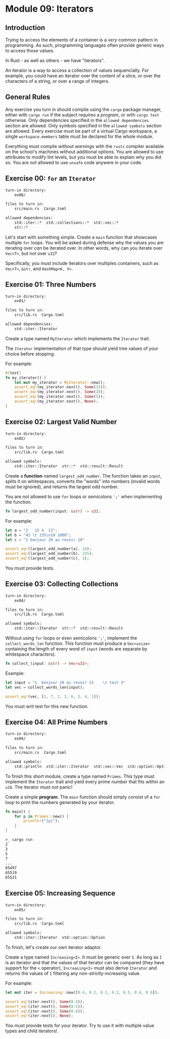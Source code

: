 # Module 09: Iterators

## Introduction

Trying to access the elements of a container is a *very* common pattern in programming. As such,
programming languages often provide generic ways to access those values.

In Rust - as well as others - we have "iterators".

An iterator is a way to access a collection of values sequencially. For example, you could have an
iterator over the content of a slice, or over the characters of a string, or over a range of
integers.

## General Rules

Any exercise you turn in should compile using the `cargo` package manager, either with `cargo run`
if the subject requires a *program*, or with `cargo test` otherwise. Only dependencies specified
in the `allowed dependencies` section are allowed. Only symbols specified in the `allowed symbols`
section are allowed. Every exercise must be part of a virtual Cargo workspace, a single
`workspace.members` table must be declared for the whole module.

Everything must compile *without warnings* with the `rustc` compiler available on the school's
machines without additional options. You are allowed to use attributes to modify lint levels, but
you must be able to explain why you did so. You are *not* allowed to use `unsafe` code anywere in
your code.

## Exercise 00: `for` an `Iterator`

```txt
turn-in directory:
    ex00/

files to turn in:
    src/main.rs  Cargo.toml

allowed dependencies:
    std::iter::*  std::collections::*  std::vec::*
    str::*
```

Let's start with something simple. Create a `main` function that showcases multiple `for` loops.
You will be asked during defense why the values you are iterating over *can* be iterated over. In
other words, why can you iterate over `Vec<T>`, but not over `u32`?

Specifically, you must include iterators over multiples containers, such as `Vec<T>`, `&str`, and
`HashMap<K, V>`.

## Exercise 01: Three Numbers

```txt
turn-in directory:
    ex01/

files to turn in:
    src/lib.rs  Cargo.toml

allowed dependencies:
    std::iter::Iterator
```

Create a type named `MyIterator` which implements the `Iterator` trait.

The `Iterator` implementation of that type should yield tree values of your choice before
stopping.

For example:

```rust
#[test]
fn my_iterator() {
    let mut my_iterator = MyIterator::new();
    assert_eq!(my_iterator.next(), Some(15));
    assert_eq!(my_iterator.next(), Some(2));
    assert_eq!(my_iterator.next(), Some(5));
    assert_eq!(my_iterator.next(), None);
}
```

## Exercise 02: Largest Valid Number

```txt
turn-in directory:
    ex02/

files to turn in:
    src/lib.rs  Cargo.toml

allowed symbols:
    std::iter::Iterator  str::*  std::result::Result
```

Create a **function** named `largest_odd_number`. The function takes an `input`, splits it on
whitespaces, converts the "words" into numbers (invalid words must be ignored), and returns the
largest odd number.

You are *not* allowed to use `for` loops or semicolons `';'` when implementing the function.

```rust
fn largest_odd_number(input: &str) -> u32;
```

For example:

```rust
let a = "2   15 4  13";
let b = "42 \t 235\n10 1000";
let c = "1 bonjour 20 au revoir 10"

assert_eq!(largest_odd_number(a), 14);
assert_eq!(largest_odd_number(b), 235);
assert_eq!(largest_odd_number(c), 1);
```

You must provide tests.

## Exercise 03: Collecting Collections

```txt
turn-in directory:
    ex04/

files to turn in:
    src/lib.rs  Cargo.toml

allowed symbols:
    std::iter::Iterator  str::*  std::result::Result
```

Without using `for` loops or even semicolons `';'`, implement the `collect_words_len` function.
This function must produce a `Vec<usize>` containing the length of every word of `input` (words
are separate by whitespace characters).

```rust
fn collect_(input: &str) -> Vec<u32>;
```

Example:

```rust
let input = "1  bonjour 20 au revoir 23    \t test 3"
let vec = collect_words_len(input);

assert_eq!(vec, [1, 7, 2, 2, 6, 2, 4, 1]);
```

You must writ test for this new function.

## Exercise 04: All Prime Numbers

```txt
turn-in directory:
    ex04/

files to turn in:
    src/main.rs  Cargo.toml

allowed symbols:
    std::println  std::iter::Iterator  std::vec::Vec  std::option::Option
```

To finish this short module, create a type named `Primes`. This type must implement the
`Iterator` trait and yield every prime number that fits within an `u16`. The iterator must *not*
panic!

Create a simple **program**. The `main` function should simply consist of a `for` loop to print the
numbers generated by your iterator.

```rust
fn main() {
    for p in Primes::new() {
        println!("{p}");
    }
}
```

```txt
>_ cargo run
2
3
5
7
...
65497
65519
65521
```

## Exercise 05: Increasing Sequence

```txt
turn-in directory:
    ex05/

files to turn in:
    src/lib.rs  Cargo.toml

allowed symbols:
    std::iter::Iterator  std::option::Option
```

To finish, let's create our own iterator adaptor.

Create a type named `Increasing<I>`. It must be generic over `I`. As long as `I` is an iterator and
that the values of that iterator can be compared (they have support for the `<` operator),
`Increasing<I>` must also derive `Iterator` and returns the values of `I` filtering any
non-strictly-increasing value.

For example:

```rust
let mut iter = Increasing::new([0.4, 0.2, 0.1, 0.2, 0.5, 0.4, 0.6]);

assert_eq!(iter.next(), Some(0.4));
assert_eq!(iter.next(), Some(0.5));
assert_eq!(iter.next(), Some(0.6));
assert_eq!(iter.next(), None);
```

You must provide tests for your iterator. Try to use it with multiple value types and child
iterators!.
